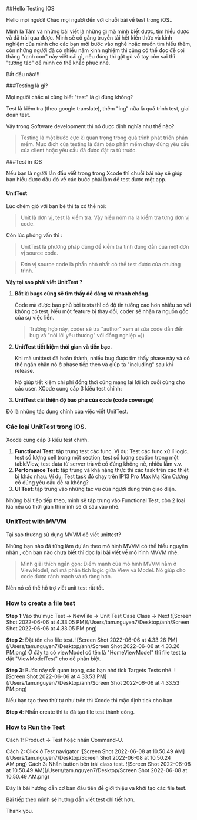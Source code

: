 ##Hello Testing IOS

Hello mọi người! Chào mọi người đến với chuỗi bài về test trong iOS..

Mình là Tâm và những bài viết là những gì mà mình biết được, tìm hiểu được và đã trải qua được. Mình sẽ cố gắng truyền tải hết kiến thức và kinh nghiệm của mình cho các bạn mới bước vào nghề hoặc muốn tìm hiểu thêm, còn những người đã có nhiều năm kinh nghiệm thì cũng có thể đọc để coi thằng "ranh con" này viết cái gì, nếu đúng thì gật gù vỗ tay còn sai thì "tương tác" để mình có thể khắc phục nhé.

Bắt đầu nào!!!

###Testing là gì?

Mọi người chắc ai cũng biết "test" là gì đúng không?

Test là kiểm tra (theo google translate), thêm "ing" nữa là quá trình test, giai đoạn test.

Vậy trong Software development thì nó được định nghĩa như thế nào? 

> Testing là một bước cực kì quan trọng trong quá trình phát triển phần mềm. Mục đích của testing là đảm bảo phần mềm chạy đúng yêu cầu của client hoặc yêu cầu đã được đặt ra từ trước.

###Test in iOS

Nếu bạn là người lần đầu viết trong trong Xcode thì chuỗi bài này sẽ giúp bạn hiểu được đâu đó về các bước phải làm để test được một app.

#### UnitTest

Lúc chém gió với bạn bè thì ta có thể nói:

> Unit là đơn vị, test là kiểm tra. Vậy hiểu nôm na là kiểm tra từng đơn vị code.

Còn lúc phỏng vấn thì :

> UnitTest là phương pháp dùng để kiểm tra tính đúng đắn của một đơn vị source code.

> Đơn vị source code là phần nhỏ nhất có thể test được của chương trình.


**Vậy tại sao phải viết UnitTest ?**

1. **Bất kì bugs cũng sẽ tìm thấy dễ dàng và nhanh chóng.**

	Code mà được bao phủ bởi tests thì có độ tin tưởng cao hơn nhiều so với không có test. Nếu một feature bị thay đổi, coder sẽ nhận ra nguồn gốc của sự việc liền.
	> Trường hợp này, coder sẽ tra "author" xem ai sửa code dẫn đến bug và "nói lời yêu thương" với đồng nghiệp =))

2. **UnitTest tiết kiệm thời gian và tiền bạc.**

	Khi mà unittest đã hoàn thành, nhiều bug được tìm thấy phase này và có thể ngăn chặn nó ở phase tiếp theo và giúp ta "including" sau khi release.
	
	Nó giúp tiết kiệm chi phí đồng thời cũng mang lại lợi ích cuối cùng cho các user.
XCode cung cấp 3 kiểu test chính:

3. **UnitTest cải thiện độ bao phủ của code (code coverage)** 

Đó là những tác dụng chính của việc viết UnitTest.

### Các loại UnitTest trong iOS.

Xcode cung cấp 3 kiểu test chính.

1. **Functional Test**: tập trung test các func.
   Ví dụ: Test các func xử lí logic, test số lượng cell trong một section, test số lượng section trong một tableView, test data từ server trả về có đúng không nè, nhiều lắm v.v.
2. **Perfomance Test**: tập trung và khả năng thực thi các task trên các thiết bị khác nhau.
   Ví dụ: Test task đó chạy trên IP13 Pro Max Mạ Kim Cương có đúng yêu cầu đề ra không?
3. **UI Test**: tập trung vào những tác vụ của người dùng trên giao diện.

Những bài tiếp tiếp theo, mình sẽ tập trung vào Functional Test, còn 2 loại kia nếu có thời gian thì mình sẽ đi sâu vào nhé.

### UnitTest with MVVM

Tại sao thường sử dụng MVVM để viết unittest?

Những bạn nào đã từng làm dự án theo mô hình MVVM có thể hiểu nguyên nhân , còn bạn nào chưa biết thì đọc lại bài viết về mô hình MVVM nhé.

> Mình giải thích ngắn gọn: Điểm mạnh của mô hình MVVM nằm ở ViewModel, nơi mà phân tích logic giữa View và Model. Nó giúp cho code được rành mạch và rõ ràng hơn.

Nên nó có thể hỗ trợ viết unit test rất tốt.

### How to create a file test

**Step 1**:Vào thư mục Test -> NewFile -> Unit Test Case Class  -> Next
![Screen Shot 2022-06-06 at 4.33.05 PM](/Users/tam.nguyen7/Desktop/anh/Screen Shot 2022-06-06 at 4.33.05 PM.png)




**Step 2**: Đặt tên cho file test.
![Screen Shot 2022-06-06 at 4.33.26 PM](/Users/tam.nguyen7/Desktop/anh/Screen Shot 2022-06-06 at 4.33.26 PM.png)
Ở đây ta có viewModel có tên là "HomeViewModel" thì file test ta đặt "ViewModelTest" cho dễ phân biệt.



**Step 3**: Bước này rất quan trọng, các bạn nhớ tick Targets Tests nhé.
![Screen Shot 2022-06-06 at 4.33.53 PM](/Users/tam.nguyen7/Desktop/anh/Screen Shot 2022-06-06 at 4.33.53 PM.png)

Nếu bạn tạo theo thứ tự như trên thì Xcode thì mặc định tick cho bạn. 

**Step 4**: Nhấn create thì ta đã tạo file test thành công.

### How to Run the Test

Cách 1: Product -> Test hoặc nhấn Command-U.

Cách 2: Click ở Test navigator
![Screen Shot 2022-06-08 at 10.50.49 AM](/Users/tam.nguyen7/Desktop/Screen Shot 2022-06-08 at 10.50.24 AM.png)
Cách 3: Nhấn button bên trái class test.
![Screen Shot 2022-06-08 at 10.50.49 AM](/Users/tam.nguyen7/Desktop/Screen Shot 2022-06-08 at 10.50.49 AM.png)

Đây là bài hướng dẫn cơ bản đầu tiên để giới thiệu và khởi tạo các file test.

Bài tiếp theo mình sẽ hướng dẫn viết test chi tiết hơn.

Thank you.
